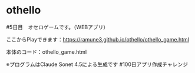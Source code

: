 # othello
#5日目　オセロゲームです。（WEBアプリ）

ここからPlayできます：https://ramune3.github.io/othello/othello_game.html

本体のコード：othello_game.html

※プログラムはClaude Sonet 4.5による生成です #100日アプリ作成チャレンジ
